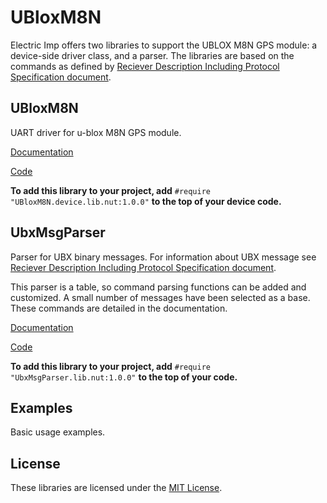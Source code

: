 # UBloxM8N #

Electric Imp offers two libraries to support the UBLOX M8N GPS module: a device-side driver class, and a parser. The libraries are based on the commands as defined by [Reciever Description Including Protocol Specification document](https://www.u-blox.com/sites/default/files/products/documents/u-blox8-M8_ReceiverDescrProtSpec_%28UBX-13003221%29_Public.pdf).

## UBloxM8N ##

UART driver for u-blox M8N GPS module.

[Documentation](./UBLOX_M8N_README.md)

[Code](./UBloxM8N.device.lib.nut)

**To add this library to your project, add** `#require "UBloxM8N.device.lib.nut:1.0.0"` **to the top of your device code.**

## UbxMsgParser ##

Parser for UBX binary messages. For information about UBX message  see [Reciever Description Including Protocol Specification document](https://www.u-blox.com/sites/default/files/products/documents/u-blox8-M8_ReceiverDescrProtSpec_%28UBX-13003221%29_Public.pdf).

This parser is a table, so command parsing functions can be added and customized. A small number of messages have been selected as a base. These commands are detailed in the documentation.

[Documentation](./UBX_MSG_PARSER_README.md)

[Code](./UbxMsgParser.lib.nut)

**To add this library to your project, add** `#require "UbxMsgParser.lib.nut:1.0.0"` **to the top of your code.**

## Examples ##

Basic usage examples.

## License ##

These libraries are licensed under the [MIT License](./LICENSE).